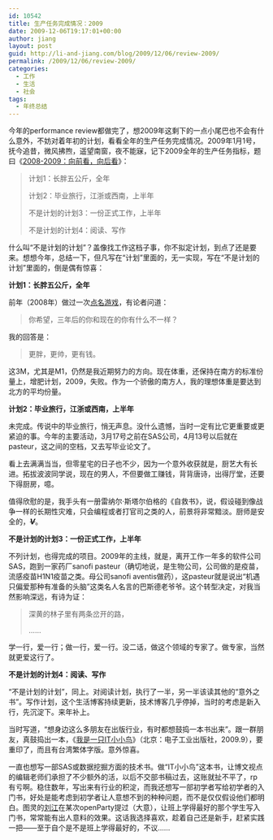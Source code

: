 ```yaml
---
id: 10542
title: 生产任务完成情况：2009
date: 2009-12-06T19:17:01+00:00
author: jiang
layout: post
guid: http://li-and-jiang.com/blog/2009/12/06/review-2009/
permalink: /2009/12/06/review-2009/
categories:
  - 工作
  - 生活
  - 社会
tags:
  - 年终总结
---
```

今年的performance review都做完了，想2009年这剩下的一点小尾巴也不会有什么意外，不妨对着年初的计划，看看全年的生产任务完成情况。2009年1月1号，抚今追昔，微风拂煦，遥望南窗，夜不能寐，记下2009全年的生产任务指标，题曰《<a href="http://li-and-jiang.com/blog/2009/01/01/2008-2009%ef%bc%9a%e5%90%91%e5%89%8d%e7%9c%8b%ef%bc%8c%e5%90%91%e5%90%8e%e7%9c%8b%ef%bc%88%e4%b8%80%ef%bc%89/" target="_blank">2008-2009：向前看，向后看</a>》：

> 计划1：长胖五公斤，全年
> 
> 计划2：毕业旅行，江浙或西南，上半年
> 
> 不是计划的计划3：一份正式工作，上半年
> 
> 不是计划的计划4：阅读、写作

什么叫“不是计划的计划”？盖像找工作这档子事，你不拟定计划，到点了还是要来。想想今年，总结一下，但凡写在“计划”里面的，无一实现，写在“不是计划的计划”里面的，倒是偶有惊喜：

**计划1：长胖五公斤，全年**

前年（2008年）做过一次<a href="http://li-and-jiang.com/blog/2008/09/05/%e7%82%b9%e5%90%8d%e6%b8%b8%e6%88%8f/" target="_blank">点名游戏</a>，有论者问道：

> 你希望，三年后的你和现在的你有什么不一样？

我的回答是：

> 更胖，更帅，更有钱。

这3M，尤其是M1，仍然是我近期努力的方向。现在体重，还保持在南方的标准份量上，增肥计划，2009，失败。作为一个骄傲的南方人，我的理想体重是要达到北方的平均份量。

**计划2：毕业旅行，江浙或西南，上半年**

未完成。传说中的毕业旅行，悄无声息。没什么遗憾，当时一定有比它更重要或更紧迫的事。今年的主要活动，3月17号之前在SAS公司，4月13号以后就在pasteur，这之间的空档，又去写毕业论文了。

看上去满满当当，但零星宅的日子也不少，因为一个意外收获就是，厨艺大有长进。拓拔波波同学说，现在的男人，不但要做工赚钱，背背唐诗，出得厅堂，还要下得厨房，噫。

值得欣慰的是，我手头有一册雷纳尔·斯塔尔伯格的《自救书》，说，假设碰到像战争一样的长期性灾难，只会编程或者打官司之类的人，前景将非常黯淡。厨师是安全的，_**<strike>V</strike>**_。

**不是计划的计划3：一份正式工作，上半年**

不列计划，也得完成的项目。2009年的主线，就是，离开工作一年多的软件公司SAS，跑到一家药厂sanofi pasteur（确切地说，是生物公司，公司做的是疫苗，流感疫苗H1N1疫苗之类。母公司sanofi aventis做药），这pasteur就是说出“机遇只偏爱那种有准备的头脑”这类名人名言的巴斯德老爷爷。这个转型决定，对我当然影响深远，有诗为证：

> 深黄的林子里有两条岔开的路，
> 
> ……

学一行，爱一行；做一行，爱一行。没二话，做这个领域的专家了。做专家，当然就更爱这行了。

**不是计划的计划4：阅读、写作**

“不是计划的计划”，同上。对阅读计划，执行了一半，另一半该读其他的“意外之书”。写作计划，这个生活博客持续更新，技术博客几乎停掉，当时的考虑是新入行，先沉淀下。来年补上。

当时写道，“想身边这么多朋友在出版行业，有时都想鼓捣一本书出来”。跟一群朋友，真鼓捣出一本，《<a href="http://www.douban.com/subject/4006425/" target="_blank">我是一只IT小小鸟</a>》（北京：电子工业出版社，2009.9），要重印了，而且有台湾繁体字版。意外惊喜。

一直也想写一部SAS或数据挖掘方面的技术书。做“IT小小鸟”这本书，让博文视点的编辑老师们承担了不少额外的活，以后不交部书稿过去，这账就扯不平了，rp有亏啊。稳住数年，写出来有行业的积淀，而我还想写一部初学者写给初学者的入门书，好处是能考虑到初学者让人意想不到的种种问题，而不是仅仅假设他们都明白。图灵的<a href="http://blog.csdn.net/turingbook" target="_blank">刘江</a>在某次openParty提过（大意），让班上学得最好的那个学生写入门书，常常能有出人意料的效果。这话我选择喜欢，趁着自己还是新手，赶紧实践一把——至于自个是不是班上学得最好的，不议……